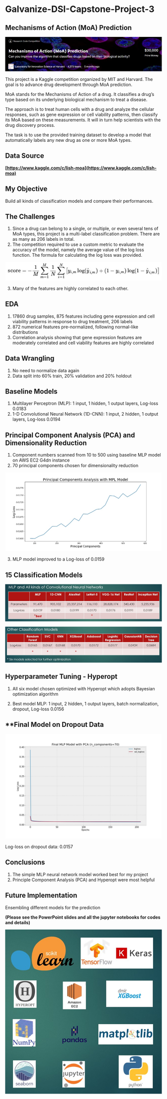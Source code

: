 # **Galvanize-DSI-Capstone-Project-3**


## **Mechanisms of Action (MoA) Prediction**

![](images/moa.jpg)

This project is a Kaggle competition organized by MIT and Harvard. The goal is to advance drug development through MoA prediction.

MoA stands for the Mechanisms of Action of a drug. It classifies a drug’s type based on its underlying biological mechanism to treat a disease. 

The approach is to treat human cells with a drug and analyze the cellular responses, such as gene expression or cell viability patterns, then classify its MoA based on these measurements. It will in turn help scientists with the drug discovery process.

The task is to use the provided training dataset to develop a model that automatically labels any new drug as one or more MoA types. 

## **Data Source**

**[https://www.kaggle.com/c/lish-moa](https://www.kaggle.com/c/lish-moa)**



## **My Objective** 

Build all kinds of classification models and compare their performances.


## **The Challenges**

1. Since a drug can belong to a single, or multiple, or even several tens of MoA types, this project is a multi-label classification problem. There are as many as 206 labels in total. 
2. The competition required to use a custom metric to evaluate the accuracy of the model, namely the average value of the log loss function. The formula for calculating the log loss was provided.

![](images/logloss.jpg)

3. Many of the features are highly correlated to each other.



## **EDA**

1. 17860 drug samples, 875 features including gene expression and cell viability patterns in response to drug treatment, 206 labels
2. 872 numerical features pre-normalized, following normal-like distributions
3. Correlation analysis showing that gene expression features are moderately correlated and cell viability features are highly correlated  

## **Data Wrangling**

1. No need to normalize data again
2. Data split into 60% train, 20% validation and 20% holdout

## **Baseline Models**

1. Multilayer Perceptron (MLP): 1 input, 1 hidden, 1 output layers, Log-loss 0.0183
2. 1-D Convolutional Neural Network (1D-CNN):  1 input, 2 hidden, 1 output layers, Log-loss 0.0194

## **Principal Component Analysis (PCA) and Dimensionality Reduction**

1. Component numbers scanned from 10 to 500 using baseline MLP model on AWS EC2 G4dn instance
2. 70 principal components chosen for dimensionality reduction

![](images/pca.jpg)

3. MLP model improved to a Log-loss of 0.0159

## **15 Classification Models**

![](images/cnn.jpg)

![](images/alltype.jpg)
  
## **Hyperparameter Tuning - Hyperopt**
 
1. All six model chosen optimized with Hyperopt which adopts Bayesian optimization algorithm
 
2. Best model MLP: 1 input, 2 hidden, 1 output layers, batch normalization, dropout, Log-loss 0.0156
 
## **Final Model on Dropout Data
 
![](images/mlp_final.jpg)
 
Log-loss on dropout data: 0.0157
 
## **Conclusions**
 
1. The simple MLP neural network model worked best for my project
2. Principle Component Analysis (PCA) and Hyperopt were most helpful

## **Future Implementation** 

Ensembling different models for the prediction



**(Please see the PowerPoint slides and all the jupyter notebooks for codes and details)**



![](images/logo.jpg)
